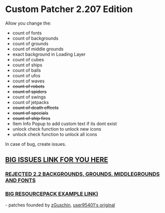 # Custom Patcher 2.207 Edition
Allow you change the:
- count of fonts
- count of backgrounds
- count of grounds
- count of middle grounds
- exact background in Loading Layer
- count of cubes
- count of ships
- count of balls
- count of ufos
- count of waves
- ~~count of robots~~
- ~~count of spiders~~
- count of swings
- count of jetpacks
- ~~count of death effects~~
- ~~count of specials~~
- ~~count of ship fires~~
- Item Info Popup to add custom text if its dont exist
- unlock check function to unlock new icons
- unlock check function to unlock all icons

In case of bug, create issues.

## [BIG ISSUES LINK FOR YOU HERE](https://github.com/user95401/CustomPatcher/issues)

### [REJECTED 2.2 BACKGROUNDS, GROUNDS, MIDDLEGROUNDS AND FONTS](https://www.mediafire.com/file/8a7o714f3hf67cv/Rejected_BGs%252C_Grounds%252C_MGs_and_Fonts%2528hd%2529.zip/file)

### [BIG RESOURCEPACK EXAMPLE LINK)](https://github.com/user95401/CustomPatcher/raw/main/TestPack\(uhd\).zip)

\- patches founded by [zGuschin](https://t.me/guschinpublic), [user95401's original](https://github.com/user95401/TexturePatcher)
